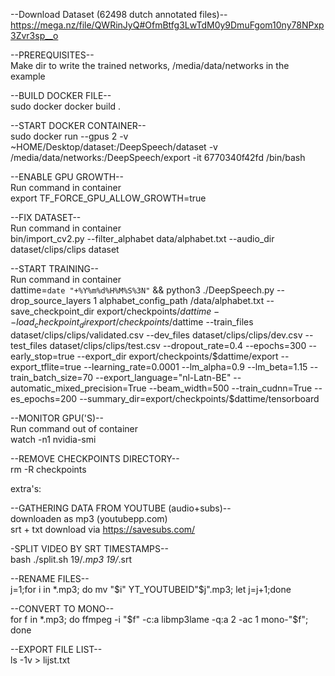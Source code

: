 --Download Dataset (62498 dutch annotated files)--  
https://mega.nz/file/QWRinJyQ#OfmBtfg3LwTdM0y9DmuFgom10ny78NPxp3Zvr3sp__o  

--PREREQUISITES--  
Make dir to write the trained networks, /media/data/networks in the example  
  
--BUILD DOCKER FILE--  
sudo docker docker build .    

--START DOCKER CONTAINER--  
sudo docker run --gpus 2 -v ~HOME/Desktop/dataset:/DeepSpeech/dataset -v /media/data/networks:/DeepSpeech/export -it 6770340f42fd /bin/bash  
  
--ENABLE GPU GROWTH--  
Run command in container  
export TF_FORCE_GPU_ALLOW_GROWTH=true  
  
--FIX DATASET--  
Run command in container  
bin/import_cv2.py --filter_alphabet data/alphabet.txt --audio_dir dataset/clips/clips dataset  
  
--START TRAINING--  
Run command in container  
dattime=`date "+%Y%m%d%H%M%S%3N"` && python3 ./DeepSpeech.py --drop_source_layers 1 alphabet_config_path /data/alphabet.txt --save_checkpoint_dir export/checkpoints/$dattime --load_checkpoint_dir export/checkpoints/$dattime --train_files dataset/clips/clips/validated.csv --dev_files dataset/clips/clips/dev.csv --test_files dataset/clips/clips/test.csv --dropout_rate=0.4 --epochs=300 --early_stop=true --export_dir export/checkpoints/$dattime/export --export_tflite=true --learning_rate=0.0001 --lm_alpha=0.9 --lm_beta=1.15 --train_batch_size=70 --export_language="nl-Latn-BE" --automatic_mixed_precision=True --beam_width=500 --train_cudnn=True --es_epochs=200 --summary_dir=export/checkpoints/$dattime/tensorboard
  
--MONITOR GPU('S)--  
Run command out of container  
watch -n1 nvidia-smi  
  
--REMOVE CHECKPOINTS DIRECTORY--  
rm -R checkpoints  
  
  
extra's:  
  
--GATHERING DATA FROM YOUTUBE (audio+subs)--  
downloaden as mp3 (youtubepp.com)  
srt + txt download via https://savesubs.com/  
  
-SPLIT VIDEO BY SRT TIMESTAMPS--  
bash ./split.sh 19/*.mp3 19/*.srt  
  
--RENAME FILES--  
j=1;for i in *.mp3; do mv "$i" YT_YOUTUBEID"$j".mp3; let j=j+1;done  

--CONVERT TO MONO--  
for f in *.mp3; do ffmpeg -i "$f" -c:a libmp3lame -q:a 2 -ac 1 mono-"$f"; done  
  
--EXPORT FILE LIST--  
ls -1v > lijst.txt  
